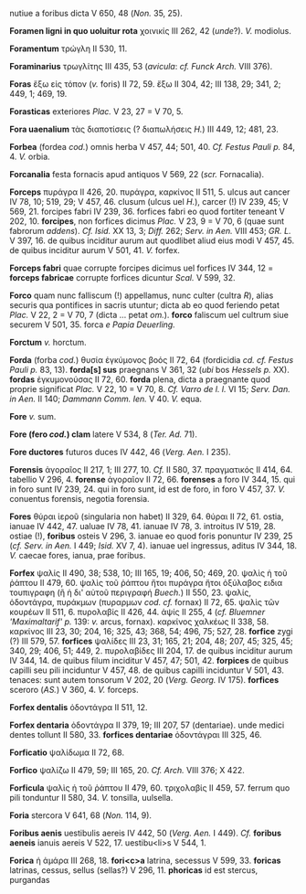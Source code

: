 nutiue a foribus dicta V 650, 48 (*Non.* 35, 25).

**Foramen ligni in quo uoluitur rota** χοινικίς III 262, 42 (*unde*?).
*V.* modiolus.

**Foramentum** τρώγλη II 530, 11.

**Foraminarius** τρωγλίτης III 435, 53 (*avicula*: *cf. Funck Arch.*
VIII 376).

**Foras** ἔξω εἰς τόπον (*v.* foris) II 72, 59. ἔξω II 304, 42; III 138,
29; 341, 2; 449, 1; 469, 19.

**Forasticas** exteriores *Plac.* V 23, 27 = V 70, 5.

**Fora uaenalium** τὰς διαποτίσεις (? διαπωλήσεις *H.*) III 449, 12;
481, 23.

**Forbea** (fordea *cod.*) omnis herba V 457, 44; 501, 40. *Cf. Festus
Pauli p.* 84, 4. *V.* orbia.

**Forcanalia** festa fornacis apud antiquos V 569, 22 (*scr.*
FornacaIia).

**Forceps** πυράγρα II 426, 20. πυράγρα, καρκίνος II 511, 5. ulcus aut
cancer IV 78, 10; 519, 29; V 457, 46. clusum (ulcus uel *H.*), carcer
(!) IV 239, 45; V 569, 21. forcipes fabri IV 239, 36. forfices fabri eo
quod fortiter teneant V 202, 10. **forcipes**, non forfices dicimus
*Plac.* V 23, 9 = V 70, 6 (quae sunt fabrorum *addens*). *Cf. Isid.* XX
13, 3; *Diff.* 262; *Serv. in Aen.* VIII 453; *GR. L.* V 397, 16. de
quibus inciditur aurum aut quodlibet aliud eius modi V 457, 45. de
quibus inciditur aurum V 501, 41. *V.* forfex.

**Forceps fabri** quae corrupte forcipes dicimus uel forfices IV 344, 12
= **forceps fabricae** corrupte forfices dicuntur *Scal.* V 599, 32.

**Forco** quam nunc falliscum (!) appellamus, nunc culter (cultra
*R*), alias securis qua pontifices in sacris utuntur; dicta ab eo quod
feriendo petat *Plac.* V 22, 2 = V 70, 7 (dicta ... petat *om.*).
**forco** faliscum uel cultrum siue securem V 501, 35. forca *e Papia
Deuerling.*

**Forctum** *v.* horctum.

**Forda** (forba *cod.*) θυσία ἐγκύμονος βοός II 72, 64 (fordicidia *cd.
cf. Festus Pauli p.* 83, 13). **forda[s] sus** praegnans V 361, 32
(*ubi* bos *Hessels p.* XX). **fordas** ἐγκυμονούσας II 72, 60.
**forda** plena, dicta a praegnante quod proprie significat *Plac.* V
22, 10 = V 70, 8. *Cf. Varro de l. l.* VI 15; *Serv. Dan. in Aen.* II
140; *Dammann Comm. Ien.* V 40. *V.* equa.

**Fore** *v.* sum.

**Fore (fero *cod.*) clam** latere V 534, 8 (*Ter. Ad.* 71).

**Fore ductores** futuros duces IV 442, 46 (*Verg. Aen.* I 235).

**Forensis** ἀγοραῖος II 217, 1; III 277, 10. *Cf.* II 580, 37.
πραγματικός II 414, 64. tabellio V 296, 4. **forense** ἀγοραῖον II 72,
66. **forenses** a foro IV 344, 15. qui in foro sunt IV 239, 24. qui in
foro sunt, id est de foro, in foro V 457, 37. *V.* conuentus forensis,
negotia forensia.

**Fores** θύραι ἱεροῦ (singularia non habet) II 329, 64. θύραι II 72,
61. ostia, ianuae IV 442, 47. ualuae IV 78, 41. ianuae IV 78, 3.
introitus IV 519, 28. ostiae (!), **foribus** osteis V 296, 3. ianuae eo
quod foris ponuntur IV 239, 25 (*cf. Serv. in Aen.* I 449; *Isid.* XV 7,
4). ianuae uel ingressus, aditus IV 344, 18. *V.* caecae fores, ianua,
prae foribus.

**Forfex** ψαλίς II 490, 38; 538, 10; III 165, 19; 406, 50; 469, 20.
ψαλὶς ἡ τοῦ ῥάπτου II 479, 60. ψαλὶς τοῦ ῥάπτου ἤτοι πυράγρα ἤτοι
ὀξύλαβος ειδια τουπιγραφη (ἢ ἡ δι' αὐτοῦ περιγραφή *Buech.*) II 550, 23.
ψαλίς, ὀδοντάγρα, πυράκμων (πυραρμων *cod. cf.* fornax) II 72, 65. ψαλὶς
τῶν κουρέων II 511, 6. πυρολαβίς II 426, 44. ἁψίς II 255, 4 (*cf.
Bluemner 'Maximaltarif' p.* 139: *v.* arcus, fornax). καρκίνος χαλκέως
II 338, 58. καρκίνος III 23, 30; 204, 16; 325, 43; 368, 54; 496, 75;
527, 28. **forfice** zygi (?) III 579, 57. **forfices** ψαλίδες III 23,
31; 165, 21; 204, 48; 207, 45; 325, 45; 340, 29; 406, 51; 449, 2.
πυρολαβίδες III 204, 17. de quibus inciditur aurum IV 344, 14. de quibus
filum inciditur V 457, 47; 501, 42. **forpices** de quibus capilli seu
pili inciduntur V 457, 48. de quibus capilli inciduntur V 501, 43.
tenaces: sunt autem tonsorum V 202, 20 (*Verg. Georg.* IV 175).
**forfices** sceroro (*AS.*) V 360, 4. *V.* forceps.

**Forfex dentalis** ὀδοντάγρα II 511, 12.

**Forfex dentaria** ὀδοντάγρα II 379, 19; III 207, 57 (dentariae). unde
medici dentes tollunt II 580, 33. **forfices dentariae** ὀδοντάγραι III
325, 46.

**Forficatio** ψαλίδωμα II 72, 68.

**Forfico** ψαλίζω II 479, 59; III 165, 20. *Cf. Arch.* VIII 376; X 422.

**Forficula** ψαλὶς ἡ τοῦ ῥάπτου II 479, 60. τριχολαβίς II 459, 57.
ferrum quo pili tonduntur II 580, 34. *V.* tonsilla, uulsella.

**Foria** stercora V 641, 68 (*Non.* 114, 9).

**Foribus aenis** uestibulis aereis IV 442, 50 (*Verg. Aen.* I 449).
*Cf.* **foribus aeneis** ianuis aereis V 522, 17. uestibu\<li\>s V 544,
1.

**Forica** ἡ ἀμάρα III 268, 18. **fori\<c\>a** latrina, secessus V 599,
33. **foricas** latrinas, cessus, sellus (sellas?) V 296, 11.
**phoricas** id est stercus, purgandas
